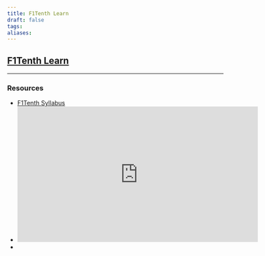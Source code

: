 ```yaml
---
title: F1Tenth Learn
draft: false
tags: 
aliases:
---
```

## [F1Tenth Learn](https://roboracer.ai/learn.html#)


---
### Resources
- [F1Tenth Syllabus](https://docs.google.com/spreadsheets/d/1PaFYG7XC_XQ3ExdQGb-S8oJzzixoMOVjh4L1RjW0gT0/edit?gid=0#gid=0)
- <iframe width="560" height="315" src="https://www.youtube.com/embed/videoseries?si=5pNJj4qLdKwSEN0C&amp;list=PL7rtKJAz_mPdQ6fdpDkis9WrARUINneLp" title="YouTube video player" frameborder="0" allow="accelerometer; autoplay; clipboard-write; encrypted-media; gyroscope; picture-in-picture; web-share" referrerpolicy="strict-origin-when-cross-origin" allowfullscreen></iframe>
- 